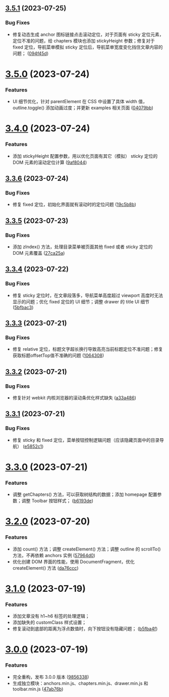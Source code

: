 ## [3.5.1](https://github.com/yaohaixiao/outline.js/compare/3.5.0...3.5.1) (2023-07-25)


### Bug Fixes

* 修复动态生成 anchor 图标链接点击滚动定位，对于页面有 sticky 定位元素，定位不准的问题，给 chapters 模块也添加 stickyHeight 参数；修复对于 fixed 定位，导航菜单模拟 sticky 定位后，导航菜单宽度变化挡住文章内容的问题； ([094f45d](https://github.com/yaohaixiao/outline.js/commit/094f45d00804a8cd965c02b0dadb7cde0bbe9360))



# [3.5.0](https://github.com/yaohaixiao/outline.js/compare/3.4.0...3.5.0) (2023-07-24)


### Features

* UI 细节优化，针对 parentElement 在 CSS 中设置了具体 width 值，outline.toggle() 添加动画过度；并更新 examples 相关页面 ([04079bb](https://github.com/yaohaixiao/outline.js/commit/04079bba7db1b71ff8eb5698f6ce7c139969b9b9))



# [3.4.0](https://github.com/yaohaixiao/outline.js/compare/3.3.6...3.4.0) (2023-07-24)


### Features

* 添加 stickyHeight 配置参数，用以优化页面有其它（模拟） sticky 定位的 DOM 元素的滚动定位计算 ([9af8044](https://github.com/yaohaixiao/outline.js/commit/9af8044a3149c03dc716ca8daa290d4d4a7d8598))



## [3.3.6](https://github.com/yaohaixiao/outline.js/compare/3.3.5...3.3.6) (2023-07-24)


### Bug Fixes

* 修复 fixed 定位，初始化界面就有滚动时的定位问题 ([19c5b8b](https://github.com/yaohaixiao/outline.js/commit/19c5b8b8b217566e74f52a4784f160e10c8ab81c))



## [3.3.5](https://github.com/yaohaixiao/outline.js/compare/3.3.4...3.3.5) (2023-07-23)


### Bug Fixes

* 添加 zIndex() 方法，处理目录菜单被页面其他 fixed 或者 sticky 定位的 DOM 元素覆盖 ([27ca25a](https://github.com/yaohaixiao/outline.js/commit/27ca25ab21be390dea0a1eb2a614abe0e6ac7301))



## [3.3.4](https://github.com/yaohaixiao/outline.js/compare/3.3.3...3.3.4) (2023-07-22)


### Bug Fixes

* 修复 sticky 定位时，在文章段落多，导航菜单高度超过 viewport 高度时无法显示的问题；优化 fixed 定位的 UI 细节；调整 drawer 的 title UI 细节 ([5bfbac3](https://github.com/yaohaixiao/outline.js/commit/5bfbac36cec77dc6fa556a19001b19f9b291a375))



## [3.3.3](https://github.com/yaohaixiao/outline.js/compare/3.3.2...3.3.3) (2023-07-21)


### Bug Fixes

* 修复 relative 定位，标题文字超长换行导致高亮当前标题定位不准问题；修复获取标题offsetTop值不准确的问题 ([1064308](https://github.com/yaohaixiao/outline.js/commit/10643084d159c46b8bc0802b1b128026ec71f34d))



## [3.3.2](https://github.com/yaohaixiao/outline.js/compare/3.3.1...3.3.2) (2023-07-21)


### Bug Fixes

* 修复针对 webkit 内核浏览器的滚动条优化样式缺失 ([a33a486](https://github.com/yaohaixiao/outline.js/commit/a33a4868f06463ba3e2676c438ec145f857d8dab))



## [3.3.1](https://github.com/yaohaixiao/outline.js/compare/3.3.0...3.3.1) (2023-07-21)


### Bug Fixes

* 修复 sticky 和 fixed 定位，菜单按钮控制逻辑问题（应该隐藏页面中的目录导航） ([e5852c1](https://github.com/yaohaixiao/outline.js/commit/e5852c1dc5192bd16abb62b40a4e674dfb248a39))



# [3.3.0](https://github.com/yaohaixiao/outline.js/compare/3.2.0...3.3.0) (2023-07-21)


### Features

* 调整 getChapters() 方法，可以获取树结构的数据；添加 homepage 配置参数；调整 Toolbar 按钮样式； ([b6193de](https://github.com/yaohaixiao/outline.js/commit/b6193de64288dd9d2c7093707970a543696a40f3))



# [3.2.0](https://github.com/yaohaixiao/outline.js/compare/3.1.0...3.2.0) (2023-07-20)


### Features

* 添加 count() 方法；调整 createElement() 方法；调整 outline 的 scrollTo() 方法，不再依赖 anchors 实例 ([57964d0](https://github.com/yaohaixiao/outline.js/commit/57964d08d462f8d2819d265a7213aaae6530744a))
* 优化创建 DOM 界面的性能，使用 DocumentFragment，优化 createElement() 方法 ([da76ccc](https://github.com/yaohaixiao/outline.js/commit/da76cccdfc8c92ad61306e2a4374a85484a26dfa))



# [3.1.0](https://github.com/yaohaixiao/outline.js/compare/3.0.0...3.1.0) (2023-07-19)


### Features

* 添加文章没有 h1~h6 标签的处理逻辑；
* 添加缺失的 customClass 样式设置；
* 修复滚动到底部的距离为浮点数值时，向下按钮没有隐藏问题； ([b5fba4f](https://github.com/yaohaixiao/outline.js/commit/b5fba4f19292e24f1c4ef04456dedfdd8640f1b4))



# [3.0.0](https://github.com/yaohaixiao/outline.js/compare/v2.0.1...v3.0.0) (2023-07-19)


### Features

* 完全重构，发布 3.0.0 版本 ([9856338](https://github.com/yaohaixiao/outline.js/commit/9856338b9a7afe3effb6adc98b40a7546d7c2c41))
* 生成独立模块：anchors.min.js、chapters.min.js、drawer.min.js 和 toolbar.min.js ([47ab76b](https://github.com/yaohaixiao/outline.js/commit/47ab76b2824d2df7de1e780970c76c67173cbe25))
